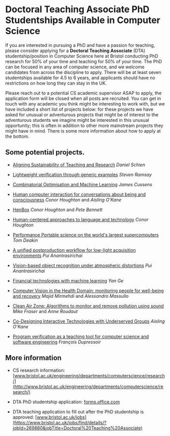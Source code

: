 # Doctoral Teaching Associate PhD Studentships Available in Computer Science

If you are interested in pursuing a PhD and have a passion for
teaching, please consider applying for a **Doctoral Teaching Associate**
(DTA) studentship/position in Computer Science here at Bristol
conducting PhD research for 50% of your time and teaching for 50% of
your time. The PhD can be focused in any area of computer science, and
we welcome candidates from across the discipline to apply. There will
be at least seven studentships available for 4.5 to 6 years, and
applicants should have no restrictions on how long they can stay in
the UK.

Please reach out to a potential CS academic supervisor ASAP to apply,
the application form will be closed when all posts are recruited. You
can get in touch with any academic you think might be interesting to
work with, but we have included a short list of projects below: for
these projects we have asked for unusual or adventurous projects that
might be of interest to the adventurous students we imagine might be
interested in this unusual opportunity; this is often in addition to
other more mainstream projects they might have in mind. There is some
more information about how to apply at the bottom.

## Some potential projects.

* [Aligning Sustainability of Teaching and Research](./2022_DTA/DanSchien_Aligning.html) _Daniel Schien_

* [Lightweight verification through generic examples](./2022_DTA/StevenRamsay_Lightweight.html) _Steven Ramsay_

* [Combinatorial Optimisation and Machine Learning](./2022_DTA/JamesCussens_Combinatorial.html) _James Cussens_

* [Human computer interaction for conversations about being and consciousness](./2022_DTA/ConorHoughton_Human.html) _Conor Houghton_ and _Aisling O'Kane_

* [HenBox](./2022_DTA/ConorHoughton_Hen.html) _Conor Houghton_ and _Pete Bennett_

* [Human-centered approaches to language and technology](./2022_DTA/ConorHoughton_HumanCentered.html) _Conor Houghton_

* [Performance Portable science on the world's largest supercomputers](./2022_DTA/TomDeakin_Performance.html) _Tom Deakin_

* [A unified postproduction workflow for low-light acquisition environments](./2022_DTA/PuiAnantrasirichai_A.html) _Pui Anantrasirichai_

* [Vision-based object recognition under atmospheric distortions](./2022_DTA/PuiAnantrasirichai_Vision.html) _Pui Anantrasirichai_

* [Financial technologies with machine learning](./2022_DTA/YanGe_Financial.html) _Yan Ge_

* [Computer Vision in the Health Domain: monitoring people for well-being and recovery](./2022_DTA/MajidMirmehdi_Computer.html) _Majid Mirmehdi_ and _Alessandro Massullo_

* [Clean Air Zone: Algorithms to monitor and remove pollution using sound](./2022_DTA/MikeFraser_Clean.html) _Mike Fraser_ and _Anne Roudaut_

* [Co-Designing Interactive Technologies with Underserved Groups](./2022_DTA/AislingOKane_Co.html) _Aisling O'Kane_

* [Program verification as a teaching tool for computer science and software engineering](./2022_DTA/FrancoisDupressoir_Program.html) _François Dupressoir_

## More information

* CS research information: [www.bristol.ac.uk/engineering/departments/computerscience/research/](http://www.bristol.ac.uk/engineering/departments/computerscience/research/)

* DTA PhD studentship application: [forms.office.com](https://forms.office.com/Pages/ResponsePage.aspx?id=MH_ksn3NTkql2rGM8aQVG3CvCq59JBtOu3Nesu9H03VURjVGMkZWSjQ5MU9MTzVFTllRNllBTFlSRy4u)

* DTA teaching application to fill out after the PhD studentship is approved: [www.bristol.ac.uk/jobs](https://www.bristol.ac.uk/jobs/find/details/?jobId=269880&jobTitle=Doctoral%20Teaching%20Associate)



